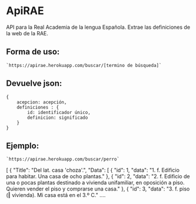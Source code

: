 
# ApiRAE

API para la Real Academia de la lengua Española.
Extrae las definiciones de la web de la RAE.

## Forma de uso:
    `https://apirae.herokuapp.com/buscar/[termino de búsqueda]`

## Devuelve json:
    {
        acepcion: acepción,
        definiciones : {
            id: identificador único,
            definicion: significado
        }
    }

## Ejemplo:
    `https://apirae.herokuapp.com/buscar/perro`

[
  {
    "Title": "Del lat. casa 'choza'.",
    "Data": [
      {
        "id": 1,
        "data": "1. f. Edificio para habitar. Una casa de ocho plantas."
      },
      {
        "id": 2,
        "data": "2. f. Edificio de una o pocas plantas destinado a vivienda unifamiliar, en oposición a piso. Quieren vender el piso y comprarse una casa."
      },
      {
        "id": 3,
        "data": "3. f. piso (‖ vivienda). Mi casa está en el 3.º C."
        ....